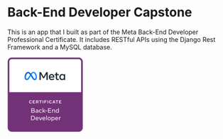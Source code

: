 # Back-End Developer Capstone

This is an app that I built as part of the Meta Back-End Developer Professional Certificate. It includes RESTful APIs using the Django Rest Framework and a MySQL database.

![Meta Back-End Developer Professional Certificate](littlelemon/meta-backend-cert.png)
